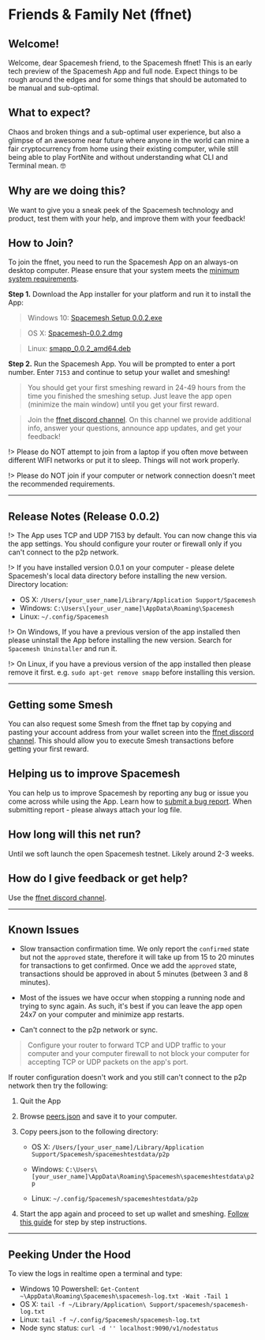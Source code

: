 # Friends & Family Net (ffnet)

## Welcome!
Welcome, dear Spacemesh friend, to the Spacemesh ffnet! This is an early tech preview of the Spacemesh App and full node. Expect things to be rough around the edges and for some things that should be automated to be manual and sub-optimal.

## What to expect?
Chaos and broken things and a sub-optimal user experience, but also a glimpse of an awesome near future where anyone in the world can mine a fair cryptocurrency from home using their existing computer, while still being able to play FortNite and without understanding what CLI and Terminal mean. 🤓

## Why are we doing this?

We want to give you a sneak peek of the Spacemesh technology and product, test them with your help, and improve them with your feedback!

## How to Join?

To join the ffnet, you need to run the Spacemesh App on an always-on desktop computer. Please ensure that your system meets the [minimum system requirements](requirements).

**Step 1.** Download the App installer for your platform and run it to install the App:

> Windows 10: [Spacemesh Setup 0.0.2.exe](https://storage.googleapis.com/smapp/release_0.0.2/Spacemesh%20Setup%200.0.2.exe)

> OS X: [Spacemesh-0.0.2.dmg](https://storage.googleapis.com/smapp/release_0.0.2/Spacemesh-0.0.2.dmg)

> Linux: [smapp_0.0.2_amd64.deb](https://storage.googleapis.com/smapp/release_0.0.2/spacemesh_app_0.0.2_amd64.deb)

**Step 2.** Run the Spacemesh App. You will be prompted to enter a port number. Enter `7153` and continue to setup your wallet and smeshing!

> You should get your first smeshing reward in 24-49 hours from the time you finished the smeshing setup. Just leave the app open (minimize the main window) until you get your first reward.

> Join the [ffnet discord channel](https://discord.gg/KyyQKst). On this channel we provide additional info, answer your questions, announce app updates, and get your feedback!

!> Please do NOT attempt to join from a laptop if you often move between different WIFI networks or put it to sleep. Things will not work properly.

!> Please do NOT join if your computer or network connection doesn't meet the recommended requirements.

---

## Release Notes (Release 0.0.2)

!> The App uses TCP and UDP 7153 by default. You can now change this via the app settings. You should configure your router or firewall only if you can't connect to the p2p network.

!> If you have installed version 0.0.1 on your computer - please delete Spacemesh's local data directory before installing the new version. Directory location:

- OS X: `/Users/[your_user_name]/Library/Application Support/Spacemesh`
- Windows: `C:\Users\[your_user_name]\AppData\Roaming\Spacemesh`
- Linux: `~/.config/Spacemesh`

!> On Windows, If you have a previous version of the app installed then please uninstall the App before installing the new version. Search for `Spacemesh Uninstaller` and run it.

!> On Linux, if you have a previous version of the app installed then please remove it first. e.g. `sudo apt-get remove smapp` before installing this version.

---

## Getting some Smesh
You can also request some Smesh from the ffnet tap by copying and pasting your account address from your wallet screen into the [ffnet discord channel](https://discord.gg/KyyQKst). This should allow you to execute Smesh transactions before getting your first reward.

## Helping us to improve Spacemesh
You can help us to improve Spacemesh by reporting any bug or issue you come across while using the App. Learn how to [submit a bug report](issues). When submitting report - please always attach your log file.

## How long will this net run?
Until we soft launch the open Spacemesh testnet. Likely around 2-3 weeks.

## How do I give feedback or get help?
Use the [ffnet discord channel](https://discord.gg/KyyQKst).

---

## Known Issues
- Slow transaction confirmation time. We only report the `confirmed` state but not the `approved` state, therefore it will take up from 15 to 20 minutes for transactions to get confirmed. Once we add the `approved` state, transactions should be approved in about 5 minutes (between 3 and 8 minutes).

- Most of the issues we have occur when stopping a running node and trying to sync again. As such, it's best if you can leave the app open 24x7 on your computer and minimize app restarts.

- Can't connect to the p2p network or sync.

> Configure your router to forward TCP and UDP traffic to your computer and your computer firewall to not block your computer for accepting TCP or UDP packets on the app's port.

If router configuration doesn't work and you still can't connect to the p2p network then try the following:

1. Quit the App
2. Browse [peers.json](https://storage.googleapis.com/smapp/open_testnet_installers/peers.json) and save it to your computer.
3. Copy peers.json to the following directory:

    - OS X: `/Users/[your_user_name]/Library/Application Support/Spacemesh/spacemeshtestdata/p2p`

    - Windows: `C:\Users\[your_user_name]\AppData\Roaming\Spacemesh\spacemeshtestdata\p2p`

    - Linux: `~/.config/Spacemesh/spacemeshtestdata/p2p`

4. Start the app again and proceed to set up wallet and smeshing. [Follow this guide](/guide/setup) for step by step instructions.

---

## Peeking Under the Hood
To view the logs in realtime open a terminal and type:
- Windows 10 Powershell: `Get-Content ~\AppData\Roaming\Spacemesh\spacemesh-log.txt -Wait -Tail 1`
- OS X: `tail -f ~/Library/Application\ Support/spacemesh/spacemesh-log.txt`
- Linux: `tail -f ~/.config/Spacemesh/spacemesh-log.txt`
- Node sync status: `curl -d '' localhost:9090/v1/nodestatus`
